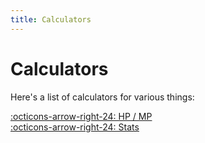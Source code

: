 ```yaml
---
title: Calculators
---
```


# Calculators

Here's a list of calculators for various things:

[:octicons-arrow-right-24: HP / MP](./hpmp.md)<br>
[:octicons-arrow-right-24: Stats](./stats.md)<br>